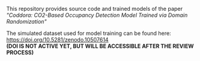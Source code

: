 This repository provides source code and trained models of the paper<br> 
<i>"Coddora: CO2-Based Occupancy Detection Model Trained via Domain Randomization"</i>

The simulated dataset used for model training can be found here:
https://doi.org/10.5281/zenodo.10507614<br>
<b>(DOI IS NOT ACTIVE YET, BUT WILL BE ACCESSIBLE AFTER THE REVIEW PROCESS)</b>
